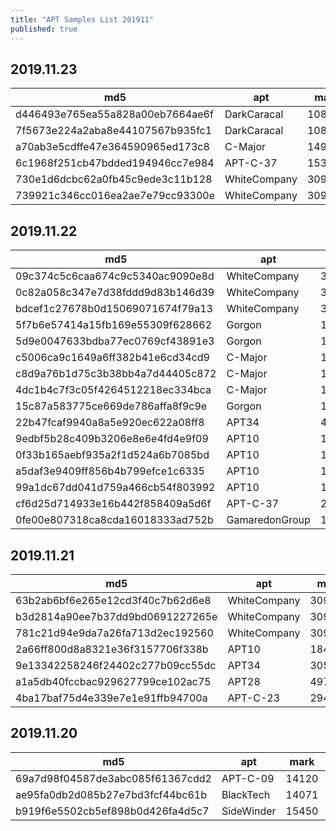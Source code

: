 ```yaml
---
title: "APT Samples List 201911"
published: true
---
```


## 2019.11.23

|md5|apt|mark|checked|
|----|----|----|----|
|d446493e765ea55a828a00eb7664ae6f|DarkCaracal|108150||
|7f5673e224a2aba8e44107567b935fc1|DarkCaracal|108150||
|a70ab3e5cdffe47e364590965ed173c8|C-Major|14972||
|6c1968f251cb47bdded194946cc7e984|APT-C-37|15355||
|730e1d6dcbc62a0fb45c9ede3c11b128|WhiteCompany|30900||
|739921c346cc016ea2ae7e79cc93300e|WhiteCompany|30900||

<!--more-->

## 2019.11.22

|md5|apt|mark|checked|
|----|----|----|----|
|09c374c5c6caa674c9c5340ac9090e8d|WhiteCompany|30900||
|0c82a058c347e7d38fddd9d83b146d39|WhiteCompany|30900||
|bdcef1c27678b0d15069071674f79a13|WhiteCompany|30900||
|5f7b6e57414a15fb169e55309f628662|Gorgon|15450||
|5d9e0047633bdba77ec0769cf43891e3|Gorgon|15450||
|c5006ca9c1649a6ff382b41e6cd34cd9|C-Major|15442||
|c8d9a76b1d75c3b38bb4a7d44405c872|C-Major|15980||
|4dc1b4c7f3c05f4264512218ec334bca|C-Major|14972||
|15c87a583775ce669de786affa8f9c9e|Gorgon|15450||
|22b47fcaf9940a8a5e920ec622a08ff8|APT34|45104||
|9edbf5b28c409b3206e8e6e4fd4e9f09|APT10|108150||
|0f33b165aebf935a2f1d524a6b7085bd|APT10|109180||
|a5daf3e9409ff856b4b799efce1c6335|APT10|108150||
|99a1dc67dd041d759a466cb54f803992|APT10|108150||
|cf6d25d714933e16b442f858409a5d6f|APT-C-37|29623||
|0fe00e807318ca8cda16018333ad752b|GamaredonGroup|15450||

## 2019.11.21

|md5|apt|mark|checked|
|----|----|----|----|
|63b2ab6bf6e265e12cd3f40c7b62d6e8|WhiteCompany|30900|
|b3d2814a90ee7b37dd9bd0691227265e|WhiteCompany|30900|
|781c21d94e9da7a26fa713d2ec192560|WhiteCompany|30900|
|2a66ff800d8a8321e36f3157706f338b|APT10|184987|
|9e13342258246f24402c277b09cc55dc|APT34|30559|
|a1a5db40fccbac929627799ce102ac75|APT28|4978|
|4ba17baf75d4e339e7e1e91ffb94700a|APT-C-23|29479|

## 2019.11.20

|md5|apt|mark|checked|
|----|----|----|----|
|69a7d98f04587de3abc085f61367cdd2|APT-C-09|14120|
|ae95fa0db2d085b27e7bd3fcf44bc61b|BlackTech|14071|
|b919f6e5502cb5ef898b0d426fa4d5c7|SideWinder|15450|